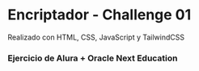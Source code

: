 # Encriptador - Challenge 01
Realizado con HTML, CSS, JavaScript y TailwindCSS
### Ejercicio de Alura + Oracle Next Education

